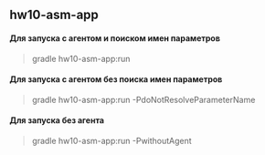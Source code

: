 ## hw10-asm-app

#### Для запуска с агентом и поиском имен параметров
> gradle hw10-asm-app:run
>
#### Для запуска с агентом без поиска имен параметров
> gradle hw10-asm-app:run -PdoNotResolveParameterName
>
#### Для запуска без агента
> gradle hw10-asm-app:run -PwithoutAgent
>
